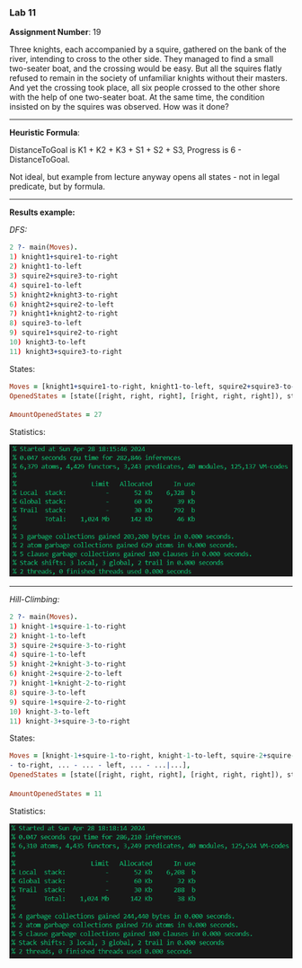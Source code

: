### Lab 11

**Assignment Number**: 19

Three knights, each accompanied by a squire, gathered on the bank of the river, 
intending to cross to the other side. They managed to find a small two-seater boat, 
and the crossing would be easy. But all the squires flatly refused to remain in the 
society of unfamiliar knights without their masters. And yet the crossing took place, 
all six people crossed to the other shore with the help of one two-seater boat. 
At the same time, the condition insisted on by the squires was observed. How was it done?

---
**Heuristic Formula**:

DistanceToGoal is K1 + K2 + K3 + S1 + S2 + S3,
Progress is 6 - DistanceToGoal.

Not ideal, but example from lecture anyway opens all states - not in legal predicate, but by formula.

---

**Results example:**

*DFS:*
```prolog
2 ?- main(Moves).
1) knight1+squire1-to-right
2) knight1-to-left
3) squire2+squire3-to-right
4) squire1-to-left
5) knight2+knight3-to-right
6) knight2+squire2-to-left
7) knight1+knight2-to-right
8) squire3-to-left
9) squire1+squire2-to-right
10) knight3-to-left
11) knight3+squire3-to-right
```

States:

```prolog
Moves = [knight1+squire1-to-right, knight1-to-left, squire2+squire3-to-right, squire1-to-left, knight2+knight3-to-right, knight2+squire2-to-left, ... + ... - to-right, ... - ... - left, ... - ...|...],
OpenedStates = [state([right, right, right], [right, right, right]), state([right, right, left], [right, right, left]), state([right, right, right], [right, right, left]), state([right, right, right], [left, left, left]), state([right, right, right], [left, left, right]), state([left, left|...], [right, left|...]), state([right|...], [right|...]), state([...|...], [...|...]), state(..., ...)|...],

AmountOpenedStates = 27
```

Statistics:

![](./png/Statistics-DFS.png)

---

*Hill-Climbing:*

```prolog
2 ?- main(Moves).
1) knight-1+squire-1-to-right
2) knight-1-to-left
3) squire-2+squire-3-to-right
4) squire-1-to-left
5) knight-2+knight-3-to-right
6) knight-2+squire-2-to-left
7) knight-1+knight-2-to-right
8) squire-3-to-left
9) squire-1+squire-2-to-right
10) knight-3-to-left
11) knight-3+squire-3-to-right
```

States:

```prolog
Moves = [knight-1+squire-1-to-right, knight-1-to-left, squire-2+squire-3-to-right, squire-1-to-left, ... - ... + knight-3-to-right, ... + ... - 2-to-left, ... - ... 
- to-right, ... - ... - left, ... - ...|...],
OpenedStates = [state([right, right, right], [right, right, right]), state([right, right, left], [right, right, left]), state([right, right, right], [right, right, left]), state([right, right, right], [left, left, left]), state([right, right, right], [left, left, right]), state([left, left|...], [left, left|...]), state([left|...], [left|...]), state([...|...], [...|...]), state(..., ...)|...],

AmountOpenedStates = 11
```

Statistics:

![](./png/Statistics-HCL.png)